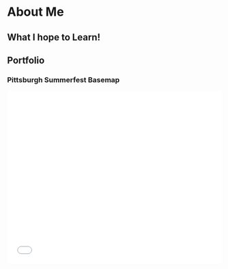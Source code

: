 # About Me 



## What I hope to Learn!



## Portfolio

### Pittsburgh Summerfest Basemap 

<style>.embed-container {position: relative; padding-bottom: 80%; height: 0; max-width: 100%;} .embed-container iframe, .embed-container object, .embed-container iframe{position: absolute; top: 0; left: 0; width: 100%; height: 100%;} small{position: absolute; z-index: 40; bottom: 0; margin-bottom: -15px;}</style><div class="embed-container"><iframe width="500" height="400" frameborder="0" scrolling="no" marginheight="0" marginwidth="0" title="Summerfest_2022" src="//carnegiemellon.maps.arcgis.com/apps/Embed/index.html?webmap=2d53cf10d13547ccb7345150c4194a80&extent=-80.029,40.4159,-79.8266,40.4945&zoom=true&previewImage=false&scale=true&disable_scroll=true&theme=light"></iframe></div>

